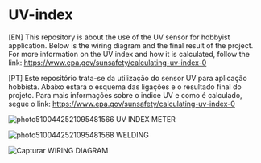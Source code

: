 # UV-index
[EN]  This repository is about the use of the UV sensor for hobbyist application. Below is the wiring diagram and the final result of the project. For more information on the UV index and how it is calculated, follow the link: https://www.epa.gov/sunsafety/calculating-uv-index-0

[PT] Este repositório trata-se da utilização do sensor UV para aplicação hobbista. Abaixo estará o esquema das ligações e o resultado final do projeto. Para mais informações sobre o indice UV e como é calculado, segue o link: https://www.epa.gov/sunsafety/calculating-uv-index-0


![photo5100442521095481566](https://user-images.githubusercontent.com/41307385/83789364-fc6e7e80-a66c-11ea-9705-8258825862ae.jpg)
                                                UV INDEX METER







![photo5100442521095481568](https://user-images.githubusercontent.com/41307385/83789446-1f009780-a66d-11ea-8b6b-82e4f8c89df4.jpg)
                                                WELDING





![Capturar](https://user-images.githubusercontent.com/41307385/83789881-b534bd80-a66d-11ea-9c49-4a96b21c8459.PNG)
                                                WIRING DIAGRAM
